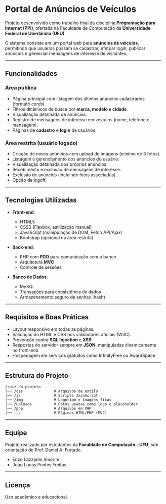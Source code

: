 # Portal de Anúncios de Veículos

Projeto desenvolvido como trabalho final da disciplina **Programação para Internet (PPI)**, ofertada na Faculdade de Computação da **Universidade Federal de Uberlândia (UFU)**.

O sistema consiste em um portal web para **anúncios de veículos**, permitindo que usuários possam se cadastrar, efetuar login, publicar anúncios e gerenciar mensagens de interesse de visitantes.

---

## Funcionalidades

### Área pública

* Página principal com listagem dos últimos anúncios cadastrados (formato *cards*).
* Filtros dinâmicos de busca por **marca, modelo e cidade**.
* Visualização detalhada de anúncios.
* Registro de mensagens de interesse em veículos (nome, telefone e mensagem).
* Páginas de **cadastro** e **login** de usuários.

### Área restrita (usuário logado)

* Criação de novos anúncios com upload de imagens (mínimo de 3 fotos).
* Listagem e gerenciamento dos anúncios do usuário.
* Visualização detalhada dos próprios anúncios.
* Recebimento e exclusão de mensagens de interesse.
* Exclusão de anúncios (incluindo fotos associadas).
* Opção de logoff.

---

## Tecnologias Utilizadas

* **Front-end**:

  * HTML5
  * CSS3 (Flexbox, estilização manual)
  * JavaScript (manipulação de DOM, Fetch API/Ajax)
  * Bootstrap (opcional na área restrita)

* **Back-end**:

  * PHP com **PDO** para comunicação com o banco
  * Arquitetura **MVC**
  * Controle de sessões

* **Banco de Dados**:

  * MySQL
  * Transações para consistência de dados
  * Armazenamento seguro de senhas (hash)

---

## Requisitos e Boas Práticas

* Layout responsivo em todas as páginas.
* Validação do HTML e CSS nos validadores oficiais (W3C).
* Prevenção contra **SQL Injection** e **XSS**.
* Respostas do servidor sempre em **JSON**, manipuladas dinamicamente no front-end.
* Hospedagem em serviços gratuitos como InfinityFree ou AwardSpace.

---

## Estrutura do Projeto

```
/raiz-do-projeto
│── /css              # Arquivos de estilo
│── /js               # Scripts JavaScript
│── /img              # Logotipo e imagens fixas
│── /uploads          # Fotos usadas como logo e placeholder
│── /php              # Arquivos em PHP
│── ...               # Páginas HTML/PHP (MVC)
```

---

## Equipe

Projeto realizado por estudantes da **Faculdade de Computação - UFU**, sob orientação do Prof. Daniel A. Furtado.
- Enzo Lazzarini Amorim
- João Lucas Pontes Freitas

---

## Licença

Uso acadêmico e educacional.
